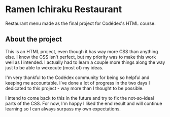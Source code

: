 # Ramen Ichiraku Restaurant

Restaurant menu made as the final project for Codédex's HTML course.


## About the project

This is an HTML project, even though it has way more CSS than anything else. I know the CSS isn't perfect, but my priority was to make this work well as I intended. I actually had to learn a couple more things along the way just to be able to wexecute (most of) my ideas.

I'm very thankful to the Codédex community for being so helpful and keeping me accountable. I've done a lot of progress in the two days I dedicated to this project - way more than I thought to be possible.

I intend to come back to this in the future and try to fix the not-so-ideal parts of the CSS. For now, I'm happy I liked the end result and will continue learning so I can always surpass my own expectations.
